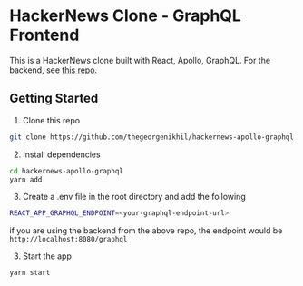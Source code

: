 # HackerNews Clone - GraphQL Frontend

This is a HackerNews clone built with React, Apollo, GraphQL. 
For the backend, see [this repo](https://github.com/thegeorgenikhil/hackernews-go-graphql).

## Getting Started

1. Clone this repo

```bash
git clone https://github.com/thegeorgenikhil/hackernews-apollo-graphql
```

2. Install dependencies

```bash
cd hackernews-apollo-graphql
yarn add
```

3. Create a .env file in the root directory and add the following

```bash
REACT_APP_GRAPHQL_ENDPOINT=<your-graphql-endpoint-url>
```

if you are using the backend from the above repo, the endpoint would be `http://localhost:8080/graphql`

3. Start the app

```bash
yarn start
```
